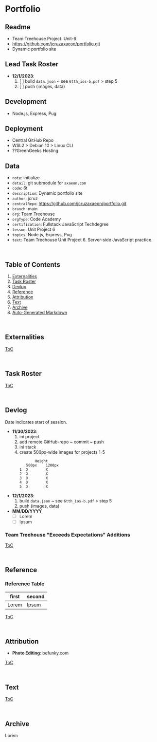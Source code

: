 


# Portfolio

## Readme
- Team Treehouse Project: Unit-6
- https://github.com/jcruzaxaeon/portfolio.git
- Dynamic portfolio site

## Lead Task Roster
- **12/1/2023**:
   1. [ ] build `data.json` ~ see `6tth_ios-b.pdf` > step 5
   1. [ ] push (images, data)

## Development
- Node.js, Express, Pug

## Deployment
- Central GitHub Repo
- WSL2 > Debian 10 > Linux CLI
- ??GreenGeeks Hosting

## Data
- `note`: initialize
- `detail`: git submodule for `axaeon.com`
- `code`: 6t
- `description`: Dynamic portfolio site
- `author`: jcruz
- `centralRepo`: https://github.com/jcruzaxaeon/portfolio.git
- `branch`: main
- `org`: Team Treehouse
- `orgType`: Code Academy
- `certification`: Fullstack JavaScript Techdegree
- `lesson`: Unit Project 6
- `topics`: Node.js, Express, Pug
- `text`: Team Treehouse Unit Project 6. Server-side JavaScript practice.

<br>



## Table of Contents
1. [Externalities](#externalities)
1. [Task Roster](#task-roster)
1. [Devlog](#devlog)
1. [Reference](#reference)
1. [Attribution](#attribution)
1. [Text](#text)
1. [Archive](#archive)
1. [Auto-Generated Markdown](#auto-generated-markdown-jsdoc3-for-appjs)

<br>



## Externalities


[ToC](#table-of-contents)

<br>



## Task Roster


[ToC](#table-of-contents)

<br>



## Devlog
Date indicates start of session.

- **11/30/2023**:
   1. ini project
   1. add remote GitHub-repo ~ commit ~ push
   1. ini stack
   1. create 500px-wide images for projects 1-5
      ```
             Height
         500px    1200px
      1  X        X
      2  X        X
      3  X        X
      4  X        X
      5  X        X
      ```
- **12/1/2023**:
   1. build `data.json` ~ see `6tth_ios-b.pdf` > step 5
   1. push (images, data)
- **MM/DD/YYYY**
   - [ ] Lorem
   	- [ ] Ipsum

### Team Treehouse "Exceeds Expectations" Additions


[ToC](#table-of-contents)

<br>



## Reference

### Reference Table
| first         | second                           |
| ------------- | -------------------------------- |
| Lorem         | Ipsum                            |

[ToC](#table-of-contents)

<br>



## Attribution
- **Photo Editing**: befunky.com

[ToC](#table-of-contents)

<br>



## Text

[ToC](#table-of-contents)

<br>



## Archive
Lorem

